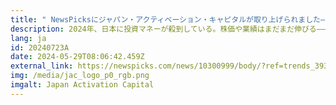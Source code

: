 ```yaml
---
title: " NewsPicksにジャパン・アクティベーション・キャピタルが取り上げられました– 【直撃】異例の5000億円規模。｢大企業改革ファンド｣の正体"
description: 2024年、日本に投資マネーが殺到している。株価や業績はまだまだ伸びる――。「物言う株主」とも呼ばれるアクティビストファンド。経営や財務、ガバナンスについて改善策を提案し、株価を上げて利益を得る。彼らの日本企業への年間投資額は10兆円を超えようとしている。
lang: ja
id: 20240723A
date: 2024-05-29T08:06:42.459Z
external_link: https://newspicks.com/news/10300999/body/?ref=trends_393
img: /media/jac_logo_p0_rgb.png
imgalt: Japan Activation Capital
---
```

